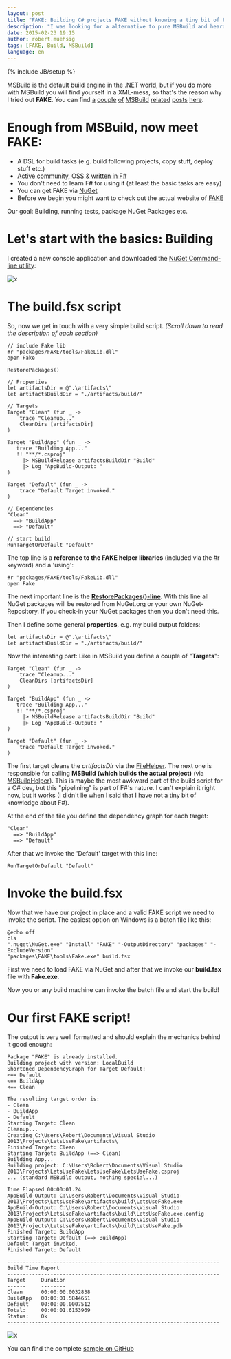 ```yaml
---
layout: post
title: "FAKE: Building C# projects FAKE without knowing a tiny bit of F#"
description: "I was looking for a alternative to pure MSBuild and heard of FAKE, which stands for 'F# Make - A DSL for build tasks.'. See how to get stuff running (... building...) even if you don't know anything about F# (like me)."
date: 2015-02-23 19:15
author: robert.muehsig
tags: [FAKE, Build, MSBuild]
language: en
---
```

{% include JB/setup %}

MSBuild is the default build engine in the .NET world, but if you do more with MSBuild you will find yourself in a XML-mess, so that's the reason why I tried out __FAKE__. You can find [a](http://blog.codeinside.eu/2010/12/15/howto-msbuild-stylecop/) [couple](http://blog.codeinside.eu/2010/11/12/howto-build-msbuild-solutions/) [of](http://blog.codeinside.eu/2010/11/21/howto-msdeploy-msbuild/) [MSBuild](http://blog.codeinside.eu/2010/11/24/howto-open-mstest-with-msbuild-2/) [related](http://blog.codeinside.eu/2011/01/06/howto-msbuild-nuit/) [posts](http://blog.codeinside.eu/2010/11/29/howto-open-mstest-with-msbuild/) [here](http://blog.codeinside.eu/2010/12/06/howto-web-config-transformations-with-msbuild/).

# Enough from MSBuild, now meet FAKE:
- A DSL for build tasks (e.g. build following projects, copy stuff, deploy stuff etc.)
- [Active community, OSS & written in F#](https://github.com/fsharp/FAKE)
- You don't need to learn F# for using it (at least the basic tasks are easy)
- You can get FAKE via [NuGet](https://www.nuget.org/packages/Fake)
- Before we begin you might want to check out the actual website of [FAKE](http://fsharp.github.io/FAKE/) 

Our goal: Building, running tests, package NuGet Packages etc.

# Let's start with the basics: Building

I created a new console application and downloaded the [NuGet Command-line utility](http://docs.nuget.org/consume/installing-nuget):

![x]({{BASE_PATH}}/assets/md-images/2015-02-23/start.png "Starting point")

# The build.fsx script

So, now we get in touch with a very simple build script. _(Scroll down to read the description of each section)_

    // include Fake lib
    #r "packages/FAKE/tools/FakeLib.dll"
    open Fake
    
    RestorePackages()
    
    // Properties
    let artifactsDir = @".\artifacts\"
    let artifactsBuildDir = "./artifacts/build/"
    
    // Targets
    Target "Clean" (fun _ ->
        trace "Cleanup..."
        CleanDirs [artifactsDir]
    )
    
    Target "BuildApp" (fun _ ->
       trace "Building App..."
       !! "**/*.csproj"
         |> MSBuildRelease artifactsBuildDir "Build"
         |> Log "AppBuild-Output: "
    )
    
    Target "Default" (fun _ ->
        trace "Default Target invoked."
    )
    
    // Dependencies
    "Clean"
      ==> "BuildApp"
      ==> "Default"
    
    // start build
    RunTargetOrDefault "Default"

The top line is a __reference to the FAKE helper libraries__ (included via the #r keyword) and a 'using':

    #r "packages/FAKE/tools/FakeLib.dll"
    open Fake

The next important line is the [__RestorePackages()-line__](http://fsharp.github.io/FAKE/apidocs/fake-restorepackagehelper.html). With this line all NuGet packages will be restored from NuGet.org or your own NuGet-Repository. If you check-in your NuGet packages then you don't need this.	

Then I define some general __properties__, e.g. my build output folders:

    let artifactsDir = @".\artifacts\"
    let artifactsBuildDir = "./artifacts/build/"
	
Now the interesting part: Like in MSBuild you define a couple of "__Targets__":

    Target "Clean" (fun _ ->
        trace "Cleanup..."
        CleanDirs [artifactsDir]
    )
    
    Target "BuildApp" (fun _ ->
       trace "Building App..."
       !! "**/*.csproj"
         |> MSBuildRelease artifactsBuildDir "Build"
         |> Log "AppBuild-Output: "
    )
    
    Target "Default" (fun _ ->
        trace "Default Target invoked."
    )
	
The first target cleans the _artifactsDir_ via the [FileHelper](http://fsharp.github.io/FAKE/apidocs/fake-filehelper.html). The next one is responsible for calling __MSBuild (which builds the actual project)__ (via [MSBuildHelper](http://fsharp.github.io/FAKE/apidocs/fake-msbuildhelper.html)). 
This is maybe the most awkward part of the build script for a C# dev, but this "pipelining" is part of F#'s nature. I can't explain it right now, but it works (I didn't lie when I said that I have not a tiny bit of knowledge about F#). 

 At the end of the file you define the dependency graph for each target: 
 
    "Clean"
      ==> "BuildApp"
      ==> "Default"
	  
After that we invoke the 'Default' target with this line:

    RunTargetOrDefault "Default"
	
# Invoke the build.fsx

Now that we have our project in place and a valid FAKE script we need to invoke the script. The easiest option on Windows is a batch file like this:

    @echo off
    cls
    ".nuget\NuGet.exe" "Install" "FAKE" "-OutputDirectory" "packages" "-ExcludeVersion"
    "packages\FAKE\tools\Fake.exe" build.fsx

First we need to load FAKE via NuGet and after that we invoke our __build.fsx__ file with __Fake.exe__. 

Now you or any build machine can invoke the batch file and start the build!

# Our first FAKE script!

The output is very well formatted and should explain the mechanics behind it good enough:

    Package "FAKE" is already installed.
    Building project with version: LocalBuild
    Shortened DependencyGraph for Target Default:
    <== Default
    <== BuildApp
    <== Clean
    
    The resulting target order is:
    - Clean
    - BuildApp
    - Default
    Starting Target: Clean
    Cleanup...
    Creating C:\Users\Robert\Documents\Visual Studio 2013\Projects\LetsUseFake\artifacts\
    Finished Target: Clean
    Starting Target: BuildApp (==> Clean)
    Building App...
    Building project: C:\Users\Robert\Documents\Visual Studio 2013\Projects\LetsUseFake\LetsUseFake\LetsUseFake.csproj
    ... (standard MSBuild output, nothing special...)
    
    Time Elapsed 00:00:01.24
    AppBuild-Output: C:\Users\Robert\Documents\Visual Studio 2013\Projects\LetsUseFake\artifacts\build\LetsUseFake.exe
    AppBuild-Output: C:\Users\Robert\Documents\Visual Studio 2013\Projects\LetsUseFake\artifacts\build\LetsUseFake.exe.config
    AppBuild-Output: C:\Users\Robert\Documents\Visual Studio 2013\Projects\LetsUseFake\artifacts\build\LetsUseFake.pdb
    Finished Target: BuildApp
    Starting Target: Default (==> BuildApp)
    Default Target invoked.
    Finished Target: Default
    
    ---------------------------------------------------------------------
    Build Time Report
    ---------------------------------------------------------------------
    Target     Duration
    ------     --------
    Clean      00:00:00.0032838
    BuildApp   00:00:01.5844651
    Default    00:00:00.0007512
    Total:     00:00:01.6153969
    Status:    Ok
    ---------------------------------------------------------------------

![x]({{BASE_PATH}}/assets/md-images/2015-02-23/result.png "Result")

You can find the complete [sample on GitHub](https://github.com/Code-Inside/Samples/tree/master/2015/LetsUseFake-Build/LetsUseFake)